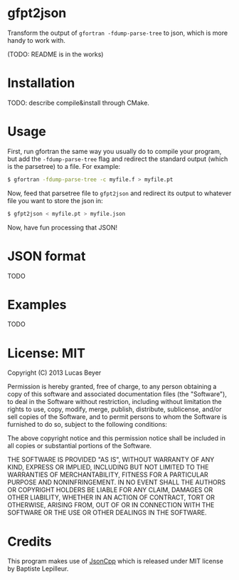 gfpt2json
=========

Transform the output of `gfortran -fdump-parse-tree` to json, which is more handy to work with.

(TODO: README is in the works)

Installation
============
TODO: describe compile&install through CMake.

Usage
=====

First, run gfortran the same way you usually do to compile your program, but
add the `-fdump-parse-tree` flag and redirect the standard output (which is the
parsetree) to a file. For example:

```bash
$ gfortran -fdump-parse-tree -c myfile.f > myfile.pt
```

Now, feed that parsetree file to `gfpt2json` and redirect its output to
whatever file you want to store the json in:

```bash
$ gfpt2json < myfile.pt > myfile.json
```

Now, have fun processing that JSON!

JSON format
===========
TODO

Examples
========
TODO

License: MIT
============

Copyright (C) 2013 Lucas Beyer

Permission is hereby granted, free of charge, to any person obtaining a copy of this software and associated documentation files (the "Software"), to deal in the Software without restriction, including without limitation the rights to use, copy, modify, merge, publish, distribute, sublicense, and/or sell copies of the Software, and to permit persons to whom the Software is furnished to do so, subject to the following conditions:

The above copyright notice and this permission notice shall be included in all copies or substantial portions of the Software.

THE SOFTWARE IS PROVIDED "AS IS", WITHOUT WARRANTY OF ANY KIND, EXPRESS OR IMPLIED, INCLUDING BUT NOT LIMITED TO THE WARRANTIES OF MERCHANTABILITY, FITNESS FOR A PARTICULAR PURPOSE AND NONINFRINGEMENT. IN NO EVENT SHALL THE AUTHORS OR COPYRIGHT HOLDERS BE LIABLE FOR ANY CLAIM, DAMAGES OR OTHER LIABILITY, WHETHER IN AN ACTION OF CONTRACT, TORT OR OTHERWISE, ARISING FROM, OUT OF OR IN CONNECTION WITH THE SOFTWARE OR THE USE OR OTHER DEALINGS IN THE SOFTWARE.

Credits
=======
This program makes use of [JsonCpp](http://jsoncpp.sourceforge.net/) which is
released under MIT license by Baptiste Lepilleur.
